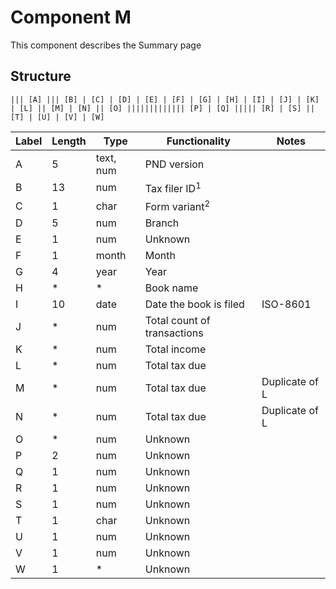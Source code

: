 # Component M

This component describes the Summary page

## Structure

```
||| [A] ||| [B] | [C] | [D] | [E] | [F] | [G] | [H] | [I] | [J] | [K] | [L] || [M] | [N] || [O] ||||||||||||| [P] | [Q] ||||| [R] | [S] || [T] | [U] | [V] | [W]
```

| Label | Length | Type | Functionality | Notes |
| ----- | ------ | ---- | ------------- | ----- |
|A|5|text, num|PND version|
|B|13|num|Tax filer ID<sup>1</sup>|
|C|1|char|Form variant<sup>2</sup>|
|D|5|num|Branch|
|E|1|num|Unknown|
|F|1|month|Month|
|G|4|year|Year|
|H|*|*|Book name|
|I|10|date|Date the book is filed|ISO-8601|
|J|*|num|Total count of transactions|
|K|*|num|Total income|
|L|*|num|Total tax due|
|M|*|num|Total tax due|Duplicate of L|
|N|*|num|Total tax due|Duplicate of L|
|O|*|num|Unknown|
|P|2|num|Unknown|
|Q|1|num|Unknown|
|R|1|num|Unknown|
|S|1|num|Unknown|
|T|1|char|Unknown|
|U|1|num|Unknown|
|V|1|num|Unknown|
|W|1|*|Unknown|